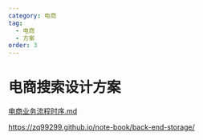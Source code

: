 ```yaml
---
category: 电商
tag:
  - 电商
  - 方案
order: 3
---
```

# 电商搜索设计方案

[电商业务流程时序.md](%E7%94%B5%E5%95%86%E4%B8%9A%E5%8A%A1%E6%B5%81%E7%A8%8B%E6%97%B6%E5%BA%8F.md)

<!-- @include: ./电商业务流程时序.md#uml -->

https://zq99299.github.io/note-book/back-end-storage/

